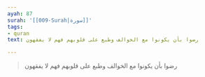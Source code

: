 ```yaml
---
ayah: 87
surah: '[[009-Surah|سورة]]'
tags:
- quran
text: رضوا بأن يكونوا مع الخوالف وطبع على قلوبهم فهم لا يفقهون

---
```

> رضوا بأن يكونوا مع الخوالف وطبع على قلوبهم فهم لا يفقهون
